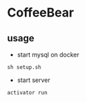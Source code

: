 # CoffeeBear

## usage

- start mysql on docker

```
sh setup.sh
```

- start server

```
activator run
```



